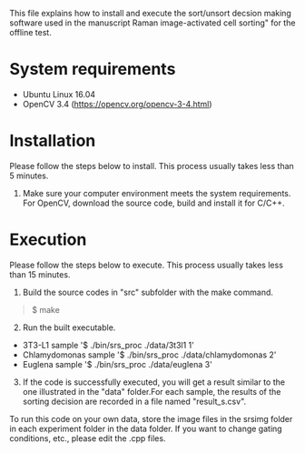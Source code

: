 This file explains how to install and execute the sort/unsort decsion making software used in the manuscript Raman image-activated cell sorting" for the offline test.  

# System requirements

- Ubuntu Linux 16.04
- OpenCV 3.4 (https://opencv.org/opencv-3-4.html)

# Installation

Please follow the steps below to install. This process usually takes less than 5 minutes.

1. Make sure your computer environment meets the system requirements.
  For OpenCV, download the source code, build and install it for C/C++.


# Execution

Please follow the steps below to execute. This process usually takes less than 15 minutes.
 
1. Build the source codes in "src" subfolder with the make command.
 > $ make
     
2. Run the built executable. 
- 3T3-L1 sample
'$ ./bin/srs_proc ./data/3t3l1 1'
- Chlamydomonas sample
'$ ./bin/srs_proc ./data/chlamydomonas 2'
- Euglena sample
'$ ./bin/srs_proc ./data/euglena 3'

3. If the code is successfully executed, you will get a result similar to the one illustrated in the "data" folder.For each sample, the results of the sorting decision are recorded in a file named "result_s.csv". 

To run this code on your own data, store the image files in the srsimg folder in each experiment folder in the data folder. If you want to change gating conditions, etc., please edit the .cpp files.

